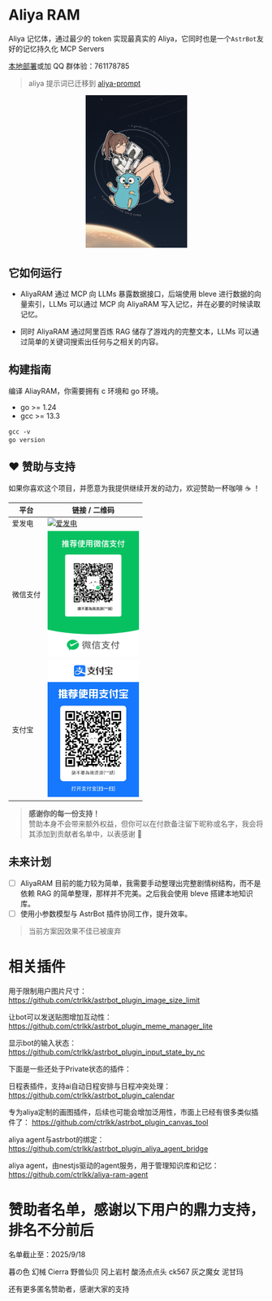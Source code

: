 # Aliya RAM

Aliya 记忆体，通过最少的 token 实现最真实的 Aliya，它同时也是一个`AstrBot`友好的记忆持久化 MCP Servers

[本地部署](./docs/deploy.md)或加 QQ 群体验：761178785

> aliya 提示词已迁移到 [aliya-prompt](https://github.com/ctrlkk/aliya-prompt)

<div style="text-align:center;">
  <img src="./docs/images/aliya_go.png" width="200px" alt="Aliya GO" />
</div>

## 它如何运行

- AliyaRAM 通过 MCP 向 LLMs 暴露数据接口，后端使用 bleve 进行数据的向量索引，LLMs 可以通过 MCP 向 AliyaRAM 写入记忆，并在必要的时候读取记忆。

- 同时 AliyaRAM 通过阿里百炼 RAG 储存了游戏内的完整文本，LLMs 可以通过简单的关键词搜索出任何与之相关的内容。

## 构建指南

编译 AliayRAM，你需要拥有 c 环境和 go 环境。

- go >= 1.24
- gcc >= 13.3

```shell
gcc -v
go version
```

## ❤️ 赞助与支持

如果你喜欢这个项目，并愿意为我提供继续开发的动力，欢迎赞助一杯咖啡 ☕️ ！

| 平台 | 链接 / 二维码 |
|------|---------------|
| 爱发电 | [![爱发电](https://img.shields.io/badge/爱发电-赞助-red?style=flat-square&logo=data:image/svg+xml;base64,PHN2ZyB4bWxucz0iaHR0cDovL3d3dy53My5vcmcvMjAwMC9zdmciIHZpZXdCb3g9IjAgMCAyNCAyNCI+PHBhdGggZmlsbD0iI0ZGNUQ1RCIgZD0iTTEyIDIxLjM1bC0xLjQ1LTEuMzJDNS40IDE1LjM2IDIgMTIuMjggMiA4LjUgMiA1LjQyIDQuNDIgMyA3LjUgM2MxLjc0IDAgMy40MS44MSA0LjUgMi4wOUMxMy4wOSAzLjgxIDE0Ljc2IDMgMTYuNSAzIDE5LjU4IDMgMjIgNS40MiAyMiA4LjVjMCAzLjc4LTMuNCA2Ljg2LTguNTUgMTEuNTRMMTIgMjEuMzV6Ii8+PC9zdmc+)](https://afdian.com/a/ctrlkk) |
| 微信支付 | <img src="/docs/pay/wechatpay.png" width="180" alt="微信赞助码" /> |
| 支付宝 | <img src="/docs/pay/alipay.jpg" width="180" alt="支付宝赞助码" /> |

> **感谢你的每一份支持！**  
> 赞助本身不会带来额外权益，但你可以在付款备注留下昵称或名字，我会将其添加到贡献者名单中，以表感谢 🙏

## 未来计划

- [ ] AliyaRAM 目前的能力较为简单，我需要手动整理出完整剧情树结构，而不是依赖 RAG 的简单整理，那样并不完美。之后我会使用 bleve 搭建本地知识库。
- [ ] 使用小参数模型与 AstrBot 插件协同工作，提升效率。

> 当前方案因效果不佳已被废弃

# 相关插件

用于限制用户图片尺寸：
https://github.com/ctrlkk/astrbot_plugin_image_size_limit

让bot可以发送贴图增加互动性：
https://github.com/ctrlkk/astrbot_plugin_meme_manager_lite

显示bot的输入状态：
https://github.com/ctrlkk/astrbot_plugin_input_state_by_nc

下面是一些还处于Private状态的插件：

日程表插件，支持ai自动日程安排与日程冲突处理：
https://github.com/ctrlkk/astrbot_plugin_calendar

专为aliya定制的画图插件，后续也可能会增加泛用性，市面上已经有很多类似插件了：
https://github.com/ctrlkk/astrbot_plugin_canvas_tool

aliya agent与astrbot的绑定：
https://github.com/ctrlkk/astrbot_plugin_aliya_agent_bridge

aliya agent，由nestjs驱动的agent服务，用于管理知识库和记忆：
https://github.com/ctrlkk/aliya-ram-agent

# 赞助者名单，感谢以下用户的鼎力支持，排名不分前后
名单截止至：2025/9/18

暮の色
幻械
Cierra
野兽仙贝
冈上岩村
酸汤点点头
ck567
灰之魔女
泥甘玛

还有更多匿名赞助者，感谢大家的支持
